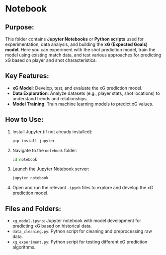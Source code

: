 # Notebook

## Purpose:
This folder contains **Jupyter Notebooks** or **Python scripts** used for experimentation, data analysis, and building the **xG (Expected Goals) model**. Here you can experiment with the shot prediction model, train the model using existing match data, and test various approaches for predicting xG based on player and shot characteristics.

## Key Features:
- **xG Model**: Develop, test, and evaluate the xG prediction model.
- **Data Exploration**: Analyze datasets (e.g., player stats, shot locations) to understand trends and relationships.
- **Model Training**: Train machine learning models to predict xG values.

## How to Use:
1. Install Jupyter (if not already installed):
    ```bash
    pip install jupyter
    ```
2. Navigate to the `notebook` folder:
    ```bash
    cd notebook
    ```
3. Launch the Jupyter Notebook server:
    ```bash
    jupyter notebook
    ```
4. Open and run the relevant `.ipynb` files to explore and develop the xG prediction model.

## Files and Folders:
- `xg_model.ipynb`: Jupyter notebook with model development for predicting xG based on historical data.
- `data_cleaning.py`: Python script for cleaning and preprocessing raw data.
- `xg_experiment.py`: Python script for testing different xG prediction algorithms.
